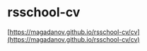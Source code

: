 # rsschool-cv
[https://magadanov.github.io/rsschool-cv/cv](https://magadanov.github.io/rsschool-cv/cv)